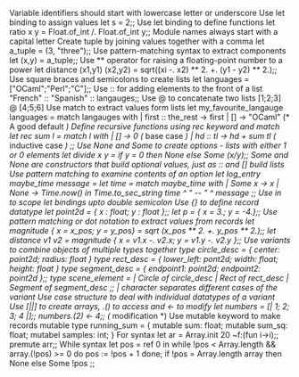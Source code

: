 Variable identifiers should start with lowercase letter or underscore
Use let binding to assign values
    let s = 2;;
Use let binding to define functions
    let ratio x y = Float.of_int /. Float.of_int y;;
Module names always start with a capital letter
Create tuple by joining values together with a comma
    let a_tuple = (3, "three");;
Use pattern-matching syntax to extract components
	let (x,y) = a_tuple;;
Use ** operator for raising a floating-point number to a power
    let distance (x1,y1) (x2,y2) = sqrt((xi -. x2) ** 2. +. (y1 - y2) ** 2.);;
Use square braces and semicolons to create lists
    let languages = ["OCaml";"Perl";"C"];;
Use :: for adding elements to the front of a list
    "French" :: "Spanish" :: langauges;;
Use @ to concatenate two lists
    [1;2;3] @ [4;5;6]
Use match to extract values form lists
    let my_favourite_langauge languages = 
        match langauges with
        | first :: the_rest -> first
        | [] -> "OCaml" (* A good default *)
Define recursive functions using rec keyword and match
    let rec sum l =
        match l with
        | [] -> 0 (* base case *)
        | hd :: tl -> hd + sum tl (* inductive case *)
        ;;
Use None and Some to create options - lists with either 1 or 0 elements
    let divide x y =
        if y = 0 then None else Some (x/y);;
Some and None are constructors that build optional values, just as :: and []
build lists
Use pattern matching to examine contents of an option
    let log_entry maybe_time message = 
        let time = 
            match maybe_time with
            | Some x -> x
            | None -> Time.now()
        in
        Time.to_sec_string time ^ " -- " ^ message
;;
Use in to scope let bindings upto double semicolon
Use {} to define record datatype
    let point2d = { x : float; y : float };;
    let p = { x = 3.; y = -4.};;
Use pattern matching or dot notation to extract values from records
    let magnitude { x = x_pos; y = y_pos} = sqrt (x_pos ** 2. +. y_pos ** 2.);;
	let distance v1 v2 = magnitude { x = v1.x -. v2.x; y = v1.y -. v2.y };;
Use variants to combine objects of multiple types together
    type circle_desc = { center: point2d; radius: float }
    type rect_desc = { lower_left: pont2d; width: float; height: float }
    type segment_desc = { endpoint1: point2d; endpoint2: point2d };;
    type scene_element = 
        | Circle of circle_desc
        | Rect of rect_desc
        | Segment of segment_desc
    ;;
| character separates different cases of the variant
Use case structure to deal with individual datatypes of a variant
Use [||] to create arrays, .() to access and <- to modify
    let numbers = [| 1; 2; 3; 4 |];;
    numbers.(2) <- 4;; (* modification *)
Use mutable keyword to make records mutable
    type running_sum = 
    {
        mutable sum: float;
        mutable sum_sq: float;
        mutabel samples: int;
    }
For syntax
    let ar = Array.init 20 ~f:(fun i->i);;
    premute arr;;
While syntax
    let pos = ref 0 in
    while !pos < Array.length && array.(!pos) >= 0 do
        pos := !pos + 1
    done;
    if !pos = Array.length array then None else Some !pos
    ;;
